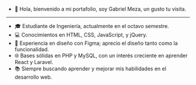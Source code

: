 * 🚀 Hola, bienvenido a mi portafolio, soy Gabriel Meza, un gusto tu visita.
------------------------------------------------------------------------
* 🎓 Estudiante de Ingeniería, actualmente en el octavo semestre.
* 💻 Conocimientos en HTML, CSS, JavaScript, y jQuery.
* 🎨 Experiencia en diseño con Figma; aprecio el diseño tanto como la funcionalidad.
* 🌐 Bases sólidas en PHP y MySQL, con un interés creciente en aprender React y Laravel.
* 📚 Siempre buscando aprender y mejorar mis habilidades en el desarrollo web.
